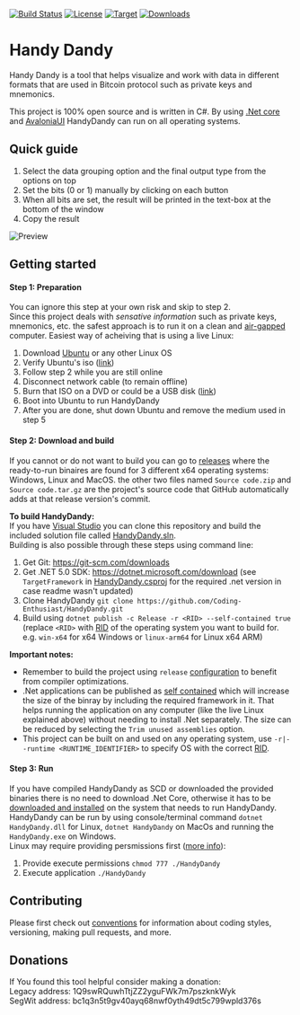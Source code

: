 [![Build Status](https://travis-ci.com/Coding-Enthusiast/HandyDandy.svg?branch=master)](https://travis-ci.com/Coding-Enthusiast/HandyDandy)
[![License](https://img.shields.io/badge/license-MIT-blue.svg)](https://github.com/Coding-Enthusiast/HandyDandy/blob/master/License)
[![Target](https://img.shields.io/badge/dynamic/xml?color=%23512bd4&label=target&query=%2F%2FTargetFramework%5B1%5D&url=https%3A%2F%2Fraw.githubusercontent.com%2FCoding-Enthusiast%2FHandyDandy%2Fmaster%2FSrc%2FHandyDandy%2FHandyDandy.csproj&logo=.net)](https://github.com/Coding-Enthusiast/FinderOuter/blob/master/Src/HandyDandy/HandyDandy.csproj)
[![Downloads](https://img.shields.io/github/downloads/Coding-Enthusiast/HandyDandy/total)](https://github.com/Coding-Enthusiast/HandyDandy/releases)

# Handy Dandy
Handy Dandy is a tool that helps visualize and work with data in different formats that are used in Bitcoin protocol such as private keys and mnemonics.  

This project is 100% open source and is written in C#. By using [.Net core](https://github.com/dotnet/core) and [AvaloniaUI](https://github.com/AvaloniaUI/Avalonia)
HandyDandy can run on all operating systems.  

## Quick guide
1. Select the data grouping option and the final output type from the options on top
2. Set the bits (0 or 1) manually by clicking on each button
3. When all bits are set, the result will be printed in the text-box at the bottom of the window
4. Copy the result

![Preview](/Doc/Images/MainPreview.jpg)

## Getting started
#### Step 1: Preparation
You can ignore this step at your own risk and skip to step 2.  
Since this project deals with _sensative information_ such as private keys, mnemonics, etc. the safest approach is to run it 
on a clean and [air-gapped](https://en.wikipedia.org/wiki/Air_gap_(networking)) computer. Easiest way of acheiving that is using
a live Linux:  
1. Download [Ubuntu](https://ubuntu.com/download/desktop) or any other Linux OS
2. Verify Ubuntu's iso ([link](https://ubuntu.com/tutorials/tutorial-how-to-verify-ubuntu#1-overview))
3. Follow step 2 while you are still online
4. Disconnect network cable (to remain offline)
5. Burn that ISO on a DVD or could be a USB disk 
([link](https://ubuntu.com/tutorials/try-ubuntu-before-you-install#1-getting-started))
5. Boot into Ubuntu to run HandyDandy
6. After you are done, shut down Ubuntu and remove the medium used in step 5

#### Step 2: Download and build
If you cannot or do not want to build you can go to [releases](https://github.com/Coding-Enthusiast/HandyDandy/releases) where
the ready-to-run binaires are found for 3 different x64 operating systems: Windows, Linux and MacOS. 
the other two files named `Source code.zip` and `Source code.tar.gz` are the project's source code that GitHub automatically adds
at that release version's commit.  

**To build HandyDandy:**  
If you have [Visual Studio](https://visualstudio.microsoft.com/downloads/) you can clone this repository and build the included
solution file called [HandyDandy.sln](https://github.com/Coding-Enthusiast/HandyDandy/blob/master/Src/HandyDandy.sln).  
Building is also possible through these steps using command line: 
1. Get Git: https://git-scm.com/downloads
2. Get .NET 5.0 SDK: https://dotnet.microsoft.com/download (see `TargetFramework` in
[HandyDandy.csproj](https://github.com/Coding-Enthusiast/HandyDandy/blob/master/Src/HandyDandy/HandyDandy.csproj)
for the required .net version in case readme wasn't updated)
3. Clone HandyDandy `git clone https://github.com/Coding-Enthusiast/HandyDandy.git`
4. Build using `dotnet publish -c Release -r <RID> --self-contained true` (replace `<RID>` with [RID](https://docs.microsoft.com/en-us/dotnet/core/rid-catalog)
of the operating system you want to build for. e.g. `win-x64` for x64 Windows or `linux-arm64` for Linux x64 ARM)

**Important notes:**  
- Remember to build the project using `release` [configuration](https://docs.microsoft.com/en-us/dotnet/core/tools/dotnet-build)
to benefit from compiler optimizations.  
- .Net applications can be published as [self contained](https://docs.microsoft.com/en-us/dotnet/core/deploying/) which will 
increase the size of the binray by including the required framework in it. That helps running the application on any computer 
(like the live Linux explained above) without needing to install .Net separately. The size can be reduced by selecting the
`Trim unused assemblies` option.  
- This project can be built on and used on any operating system, use `-r|--runtime <RUNTIME_IDENTIFIER>` to specify OS
with the correct [RID](https://docs.microsoft.com/en-us/dotnet/core/rid-catalog).  

#### Step 3: Run
If you have compiled HandyDandy as SCD or downloaded the provided binaries there is no need to download .Net Core, otherwise it
has to be [downloaded and installed](https://dotnet.microsoft.com/download) on the system that needs to run HandyDandy.  
HandyDandy can be run by using console/terminal command `dotnet HandyDandy.dll` for Linux, `dotnet HandyDandy` on MacOs and running the 
`HandyDandy.exe` on Windows.  
Linux may require providing persmissions first
([more info](https://stackoverflow.com/questions/46843863/how-to-run-net-core-console-app-on-linux)):  
1. Provide execute permissions `chmod 777 ./HandyDandy`
2. Execute application `./HandyDandy`

## Contributing
Please first check out [conventions](https://github.com/Autarkysoft/Conventions) for information about coding styles, 
versioning, making pull requests, and more.

## Donations
If You found this tool helpful consider making a donation:  
Legacy address: 1Q9swRQuwhTtjZZ2yguFWk7m7pszknkWyk  
SegWit address: bc1q3n5t9gv40ayq68nwf0yth49dt5c799wpld376s
